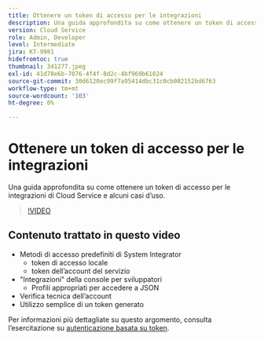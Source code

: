 ```yaml
---
title: Ottenere un token di accesso per le integrazioni
description: Una guida approfondita su come ottenere un token di accesso per le integrazioni di Cloud Service e alcuni casi d’uso.
version: Cloud Service
role: Admin, Developer
level: Intermediate
jira: KT-9981
hidefromtoc: true
thumbnail: 341277.jpeg
exl-id: 41d78e6b-7076-4f4f-8d2c-4bf969b61024
source-git-commit: 30d6120ec99f7a95414dbc31c0cb002152bd6763
workflow-type: tm+mt
source-wordcount: '103'
ht-degree: 0%

---
```


# Ottenere un token di accesso per le integrazioni

Una guida approfondita su come ottenere un token di accesso per le integrazioni di Cloud Service e alcuni casi d’uso.

>[!VIDEO](https://video.tv.adobe.com/v/341277?quality=12&learn=on)

## Contenuto trattato in questo video

+ Metodi di accesso predefiniti di System Integrator
   + token di accesso locale
   + token dell’account del servizio
+ &quot;Integrazioni&quot; della console per sviluppatori
   + Profili appropriati per accedere a JSON
+ Verifica tecnica dell’account
+ Utilizzo semplice di un token generato

Per informazioni più dettagliate su questo argomento, consulta l’esercitazione su [autenticazione basata su token](/help/headless-tutorial/authentication/overview.md).
